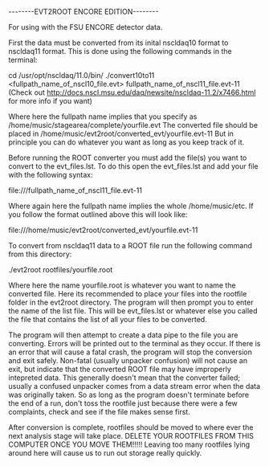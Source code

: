 --------EVT2ROOT ENCORE EDITION--------

For using with the FSU ENCORE detector data. 

First the data must be converted from its inital nscldaq10 format to nscldaq11 format.
This is done using the following commands in the terminal:

cd /usr/opt/nscldaq/11.0/bin/
./convert10to11 <fullpath_name_of_nscl10_file.evt> fullpath_name_of_nscl11_file.evt-11
(Check out http://docs.nscl.msu.edu/daq/newsite/nscldaq-11.2/x7466.html for more info if you want)

Where here the fullpath name implies that you specify as /home/music/stagearea/complete/yourfile.evt
The converted file should be placed in /home/music/evt2root/converted_evt/yourfile.evt-11
But in principle you can do whatever you want as long as you keep track of it. 

Before running the ROOT converter you must add the file(s) you want to convert to the evt_files.lst. To do this 
open the evt_files.lst and add your file with the following syntax:

file:///fullpath_name_of_nscl11_file.evt-11

Where again here the fullpath name implies the whole /home/music/etc. If you follow the format outlined above this will look like:

file:///home/music/evt2root/converted_evt/yourfile.evt-11

To convert from nscldaq11 data to a ROOT file run the following command from this directory:

./evt2root rootfiles/yourfile.root

Where here the name yourfile.root is whatever you want to name the converted file. Here its recommended to place your files into the rootfile folder in the 
evt2root directory. The program will then prompt you to enter the name of the list file. This will be evt_files.lst or whatever else you called the file 
that contains the list of all your files to be converted. 

The program will then attempt to create a data pipe to the file you are converting. Errors will be printed out to the terminal as they occur. If there is an error 
that will cause a fatal crash, the program will stop the conversion and exit safely. Non-fatal (usually unpacker confusion) will not cause an exit, but indicate that the
converted ROOT file may have improperly intepreted data. This generally doesn't mean that the converter failed; usually a confused unpacker comes from a data stream error
when the data was originally taken. So as long as the program doesn't terminate before the end of a run, don't toss the rootfile just because there were a few complaints, 
check and see if the file makes sense first.  

After conversion is complete, rootfiles should be moved to where ever the next analysis stage will take place. DELETE YOUR ROOTFILES FROM THIS COMPUTER ONCE YOU MOVE THEM!!!!!
Leaving too many rootfiles lying around here will cause us to run out storage really quickly.
